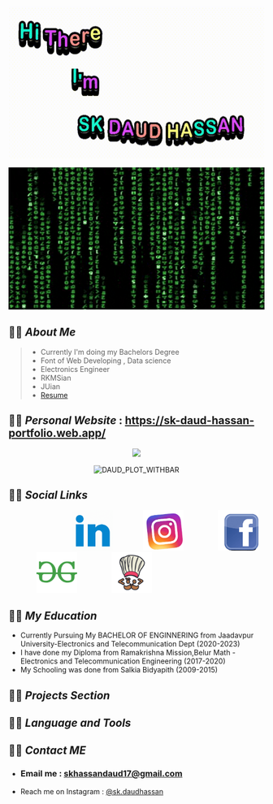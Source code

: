<div align="center">

 
 
[<img src="https://github.com/Daudgit/Daudgit/blob/main/ezgif.com-gif-maker%20(1).gif" height="300"/>](https://sk-daud-hassan-portfolio.web.app/)
 
 
<img src="https://github.com/Daudgit/Daudgit/blob/main/matrix.gif" width="1800" height="280"/>
 
 
  
</div>


## :man_with_turban: _**About Me**_


> - Currently I'm doing my Bachelors Degree
> - Font of Web Developing , Data science
> - Electronics Engineer
> - RKMSian
> - JUian
> - [Resume]()




## :man_with_turban: _**Personal Website**_ : https://sk-daud-hassan-portfolio.web.app/



<div id="header" align="center">
  <img src="https://media.giphy.com/media/HwBlFQZFcAoUcPHZdX/giphy.gif" width="100"/>
</div>

<div  align="center">
  
![DAUD_PLOT_WITHBAR](https://user-images.githubusercontent.com/82196466/178033325-748eebd5-56db-4d2d-8ae9-2f34d76b11f9.png)
</div>

## :man_with_turban: _**Social Links**_ 
&nbsp; &nbsp;  &nbsp; &nbsp; &nbsp; &nbsp;  &nbsp; &nbsp;
&nbsp; &nbsp;  &nbsp; &nbsp; &nbsp; &nbsp;   &nbsp; &nbsp;
<a href = "" target="_blank"> <img src="https://github.com/Daudgit/Daudgit/blob/main/linkedin.gif" height="80" width="80" /></a> 
 &nbsp; &nbsp;&nbsp; &nbsp;  &nbsp; &nbsp;&nbsp; &nbsp;
<a href = "" target="_blank"> <img src="https://github.com/Daudgit/Daudgit/blob/main/insta-instagram.gif" height="80" width="80" /></a> 
&nbsp; &nbsp;  &nbsp; &nbsp; &nbsp; &nbsp;  &nbsp; &nbsp;
<a href = "" target="_blank"> <img src="https://github.com/Daudgit/Daudgit/blob/main/facebook.gif" height="80" width="80" /></a> 
&nbsp; &nbsp;  &nbsp; &nbsp; &nbsp; &nbsp;  &nbsp; &nbsp;
<a href = "" target="_blank"> <img src="https://github.com/Daudgit/Daudgit/blob/main/icons8-geeksforgeeks-480.png" height="80" width="80" /></a> 
&nbsp; &nbsp;  &nbsp; &nbsp; &nbsp; &nbsp;  &nbsp; &nbsp;
<a href = "" target="_blank"> <img src="https://github.com/Daudgit/Daudgit/blob/main/icons8-codechef-400.png" height="80" width="80" /></a> 
&nbsp; &nbsp;  &nbsp; &nbsp; &nbsp; &nbsp;  &nbsp; &nbsp;




## :man_with_turban: _**My Education**_ 
- Currently Pursuing My BACHELOR OF ENGINNERING  from Jaadavpur University-Electronics and Telecommunication Dept (2020-2023)
- I have done my Diploma from Ramakrishna Mission,Belur Math - Electronics and Telecommunication Engineering (2017-2020)
- My Schooling was done from Salkia Bidyapith (2009-2015)



## :man_with_turban: _**Projects Section**_ 





## :man_with_turban: _**Language and Tools**_ 




## :man_with_turban: _**Contact ME**_ 
- ### Email me : [skhassandaud17@gmail.com](skhassandaud17@gmail.com)
- Reach me on Instagram : [@sk.daudhassan](https://www.instagram.com/direct/new/)
